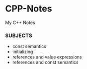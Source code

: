 # CPP-Notes
My C++ Notes

### SUBJECTS ####

* const semantics
* initializing
* references and value expressions
* references and const semantics

